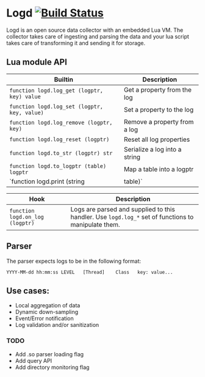 # Logd [![Build Status](https://travis-ci.org/ernestrc/logd.svg)](https://travis-ci.org/ernestrc/logd)
Logd is an open source data collector with an embedded Lua VM. The collector takes care of ingesting and parsing the data and your lua script takes care of transforming it and sending it for storage.

## Lua module API
| Builtin | Description |
| --- | --- |
| `function logd.log_get (logptr, key) value` | Get a property from the log |
| `function logd.log_set (logptr, key, value)` | Set a property to the log |
| `function logd.log_remove (logptr, key)` | Remove a property from a log |
| `function logd.log_reset (logptr)` | Reset all log properties |
| `function logd.to_str (logptr) str` | Serialize a log into a string |
| `function logd.to_logptr (table) logptr` | Map a table into a logptr |
| `function logd.print (string | table)` | Serialize message or table into a log string and print it to stdout |

| Hook | Description |
| --- | --- |
| `function logd.on_log (logptr)` | Logs are parsed and supplied to this handler. Use `logd.log_*` set of functions to manipulate them. |


## Parser
The parser expects logs to be in the following format:
```
YYYY-MM-dd hh:mm:ss	LEVEL	[Thread]	Class	key: value...
```

## Use cases:
- Local aggregation of data
- Dynamic down-sampling
- Event/Error notification
- Log validation and/or sanitization

### TODO
- Add .so parser loading flag
- Add query API
- Add directory monitoring flag
